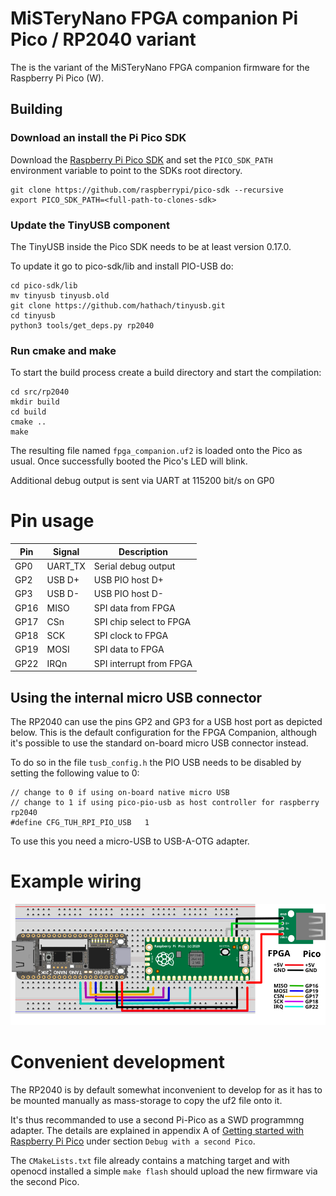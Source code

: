 # MiSTeryNano FPGA companion Pi Pico / RP2040 variant

The is the variant of the MiSTeryNano FPGA companion firmware
for the Raspberry Pi Pico (W).

## Building

### Download an install the Pi Pico SDK

Download the [Raspberry Pi Pico SDK](https://github.com/raspberrypi/pico-sdk)
and set the ```PICO_SDK_PATH``` environment variable to point to the
SDKs root directory.

```
git clone https://github.com/raspberrypi/pico-sdk --recursive
export PICO_SDK_PATH=<full-path-to-clones-sdk>
```

### Update the TinyUSB component

The TinyUSB inside the Pico SDK needs to be at least version 0.17.0.

To update it go to pico-sdk/lib and install PIO-USB do:

```
cd pico-sdk/lib
mv tinyusb tinyusb.old
git clone https://github.com/hathach/tinyusb.git
cd tinyusb
python3 tools/get_deps.py rp2040
```

### Run cmake and make

To start the build process create a build directory and start the
compilation:

```
cd src/rp2040
mkdir build
cd build
cmake ..
make
```

The resulting file named ```fpga_companion.uf2``` is loaded onto the
Pico as usual. Once successfully booted the Pico's LED will blink.

Additional debug output is sent via UART at 115200 bit/s on GP0

# Pin usage

| Pin | Signal | Description |
|---|---|---|
| GP0  | UART_TX  | Serial debug output |
| GP2  | USB D+ | USB PIO host D+ |
| GP3  | USB D- | USB PIO host D-   |
| GP16 | MISO | SPI data from FPGA |
| GP17 | CSn | SPI chip select to FPGA |
| GP18 | SCK | SPI clock to FPGA |
| GP19 | MOSI | SPI data to FPGA |
| GP22 | IRQn | SPI interrupt from FPGA |

## Using the internal micro USB connector

The RP2040 can use the pins GP2 and GP3 for a USB host port as
depicted below. This is the default configuration for the
FPGA Companion, although it's possible to use the standard
on-board micro USB connector instead.

To do so in the file ```tusb_config.h``` the PIO USB
needs to be disabled by setting the following value
to 0:

```
// change to 0 if using on-board native micro USB
// change to 1 if using pico-pio-usb as host controller for raspberry rp2040
#define CFG_TUH_RPI_PIO_USB   1
```

To use this you need a micro-USB to USB-A-OTG adapter.

# Example wiring

![Tang Nano 20k with Raspberry Pi Pico](pico_tn20k.png)

# Convenient development

The RP2040 is by default somewhat inconvenient to develop for
as it has to be mounted manually as mass-storage to copy the
uf2 file onto it.

It's thus recommanded to use a second Pi-Pico as a SWD programmng
adapter. The details are explained in appendix A of
[Getting started with Raspberry Pi Pico](https://datasheets.raspberrypi.com/pico/getting-started-with-pico.pdf) under section ```Debug with a second Pico```.

The ```CMakeLists.txt``` file already contains a matching target and
with openocd installed a simple ```make flash``` should upload the
new firmware via the second Pico.

